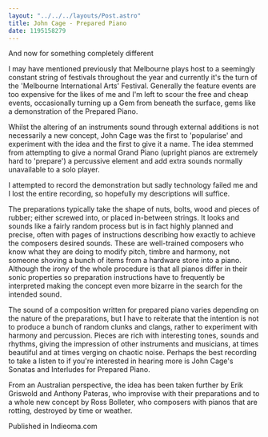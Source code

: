 ```yaml
---
layout: "../../../layouts/Post.astro"
title: John Cage - Prepared Piano
date: 1195158279
---
```



And now for something completely different

I may have mentioned previously that Melbourne plays host to a seemingly constant string of festivals throughout the year and currently it's the turn of the 'Melbourne International Arts' Festival. Generally the feature events are too expensive for the likes of me and I'm left to scour the free and cheap events, occasionally turning up a Gem from beneath the surface, gems like a demonstration of the Prepared Piano.

Whilst the altering of an instruments sound through external additions is not necessarily a new concept, John Cage was the first to 'popularise' and experiment with the idea and the first to give it a name. The idea stemmed from attempting to give a normal Grand Piano (upright pianos are extremely hard to 'prepare') a percussive element and add extra sounds normally unavailable to a solo player.

I attempted to record the demonstration but sadly technology failed me and I lost the entire recording, so hopefully my descriptions will suffice.

The preparations typically take the shape of nuts, bolts, wood and pieces of rubber; either screwed into, or placed in-between strings. It looks and sounds like a fairly random process but is in fact highly planned and precise, often with pages of instructions describing how exactly to achieve the composers desired sounds. These are well-trained composers who know what they are doing to modify pitch, timbre and harmony, not someone shoving a bunch of items from a hardware store into a piano. Although the irony of the whole procedure is that all pianos differ in their sonic properties so preparation instructions have to frequently be interpreted making the concept even more bizarre in the search for the intended sound.

The sound of a composition written for prepared piano varies depending on the nature of the preparations, but I have to reiterate that the intention is not to produce a bunch of random clunks and clangs, rather to experiment with harmony and percussion. Pieces are rich with interesting tones, sounds and rhythms, giving the impression of other instruments and musicians, at times beautiful and at times verging on chaotic noise. Perhaps the best recording to take a listen to if you're interested in hearing more is John Cage's Sonatas and Interludes for Prepared Piano.

From an Australian perspective, the idea has been taken further by Erik Griswold and Anthony Pateras, who improvise with their preparations and to a whole new concept by Ross Bolleter, who composers with pianos that are rotting, destroyed by time or weather.


Published in Indieoma.com
